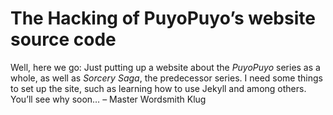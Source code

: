 # The Hacking of PuyoPuyo’s website source code
Well, here we go: Just putting up a website about the *PuyoPuyo* series as a whole, 
as well as *Sorcery Saga*, the predecessor series. I need some things to set up the 
site, such as learning how to use Jekyll and among others. You’ll see why soon…
– Master Wordsmith Klug
